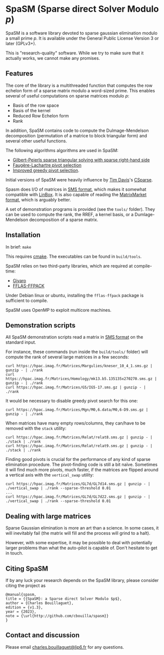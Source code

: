 SpaSM (Sparse direct Solver Modulo _p_)
=======================================

SpaSM is a software library devoted to sparse gaussian elimination modulo a small prime _p_. 
It is available under the General Public License Version 3 or later (GPLv3+).

This is "research-quality" software. While we try to make sure that it actually works, we cannot make any promises.

Features
--------

The core of the library is a multithreaded function that computes the row echelon form of a sparse matrix modulo a word-sized prime. 
This enables several of useful computations on sparse matrices modulo _p_:
  * Basis of the row space
  * Basis of the kernel
  * Reduced Row Echelon form
  * Rank

In addition, SpaSM contains code to compute the Dulmage-Mendelson decomposition (permutation of a matrice to block triangular form) and several other useful functions.

The following algorithms algorithms are used in SpaSM:
  * [Gilbert-Peierls sparse triangular solving with sparse right-hand side](https://doi.org/10.1137/0909058)
  * [Faugère-Lachartre pivot selection](http://www-almasty.lip6.fr/~bouillaguet/pub/CASC16.pdf)
  * [Improved greedy pivot selection](http://www-almasty.lip6.fr/~bouillaguet/pub/PASCO17.pdf).

Initial versions of SpaSM were heavily influence by
[Tim Davis](http://faculty.cse.tamu.edu/davis/)'s [CSparse](http://faculty.cse.tamu.edu/davis/publications_files/CSparse.zip). 

Spasm does I/O of matrices in [SMS format](http://hpac.imag.fr/), which makes it 
somewhat compatible with [LinBox](http://linalg.org/).  It is also capable of reading the [MatrixMarket format](https://math.nist.gov/MatrixMarket/), which is arguably better.

A set of demonstration programs is provided (see the `tools/` folder). They can be used to compute the rank, the RREF, a kernel basis, or a Dumlage-Mendelson decomposition of a sparse matrix.


Installation
------------

In brief:
```make```

This requires [cmake](https://cmake.org). The executables can be found in `build/tools`.

SpaSM relies on two third-party libraries, which are required at compile-time:
  * [Givaro](https://github.com/linbox-team/givaro)
  * [FFLAS-FFPACK](https://github.com/linbox-team/fflas-ffpack)
  
Under Debian linux or ubuntu, installing the `fflas-ffpack` package is sufficient to compile.

SpaSM uses OpenMP to exploit multicore machines.

Demonstration scripts
---------------------

All SpaSM demonstration scripts read a matrix in [SMS format](http://hpac.imag.fr/) on the standard input.

For instance, these commands (run inside the `build/tools/` folder) will compute the rank of several large matrices in a few seconds:
```
curl https://hpac.imag.fr/Matrices/Margulies/kneser_10_4_1.sms.gz | gunzip - | ./rank
curl https://hpac.imag.fr/Matrices/Homology/mk13.b5.135135x270270.sms.gz | gunzip - | ./rank
curl https://hpac.imag.fr/Matrices/G5/IG5-17.sms.gz | gunzip - | ./rank
```

It would be necessary to disable greedy pivot search for this one:
```
curl https://hpac.imag.fr/Matrices/Mgn/M0,6.data/M0,6-D9.sms.gz | gunzip - | ./rank
```

When matrices have many empty rows/columns, they can/have to be removed with the `stack` utility:
```
curl https://hpac.imag.fr/Matrices/Relat/relat8.sms.gz | gunzip - | ./stack | ./rank
curl https://hpac.imag.fr/Matrices/Relat/relat9.sms.gz | gunzip - | ./stack | ./rank
```

Finding good pivots is crucial for the performance of any kind of sparse elimination procedure. The pivot-finding code is still a bit naïve. Sometimes it will find much more pivots, much faster, if the matrices are flipped around a vertical axis with the `vertical_swap` utility:
```
curl https://hpac.imag.fr/Matrices/GL7d/GL7d14.sms.gz | gunzip - | ./vertical_swap | ./rank --sparse-threshold 0.01
...
curl https://hpac.imag.fr/Matrices/GL7d/GL7d22.sms.gz | gunzip - | ./vertical_swap | ./rank --sparse-threshold 0.01
```

Dealing with large matrices
---------------------------

Sparse Gaussian elimination is more an art than a science.  In some cases, it will inevitably fail (the matrix will fill and the process will grind to a halt). 

However, with some expertise, it may be possible to deal with potentially larger problems than what the auto-pilot is capable of. Don't hesitate to get in touch.

Citing SpaSM
------------

If by any luck your research depends on the SpaSM library, please consider citing the project as

```
@manual{spasm,
title = {{SpaSM}: a Sparse direct Solver Modulo $p$},
author = {Charles Bouillaguet},
edition = {v1.3},
year = {2023},
note = {\url{http://github.com/cbouilla/spasm}}
}
```

Contact and discussion
----------------------

Please email <charles.bouillaguet@lip6.fr> for any questions.